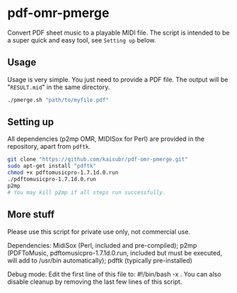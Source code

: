 # pdf-omr-pmerge
Convert PDF sheet music to a playable MIDI file. The script is intended to be a super quick and easy tool, see `Setting up` below.

## Usage
Usage is very simple. You just need to provide a PDF file. The output will be "`RESULT.mid`" in the same directory.
```bash
./pmerge.sh "path/to/myfile.pdf"
```

## Setting up
All dependencies (p2mp OMR, MIDISox for Perl) are provided in the repository, apart from `pdftk`.

```bash
git clone "https://github.com/kaisubr/pdf-omr-pmerge.git"
sudo apt-get install "pdftk"
chmod +x pdftomusicpro-1.7.1d.0.run
./pdftomusicpro-1.7.1d.0.run
p2mp 
# You may kill p2mp if all steps run successfully.
```

## More stuff
Please use this script for private use only, not commercial use.

Dependencies: MidiSox (Perl, included and pre-compiled); p2mp (PDFToMusic, pdftomusicpro-1.7.1d.0.run, included but must be executed, will add to /usr/bin automatically); pdftk (typically pre-installed)
 
Debug mode: Edit the first line of this file to: #!/bin/bash -x . You can also disable cleanup by removing the last few lines of this script.
